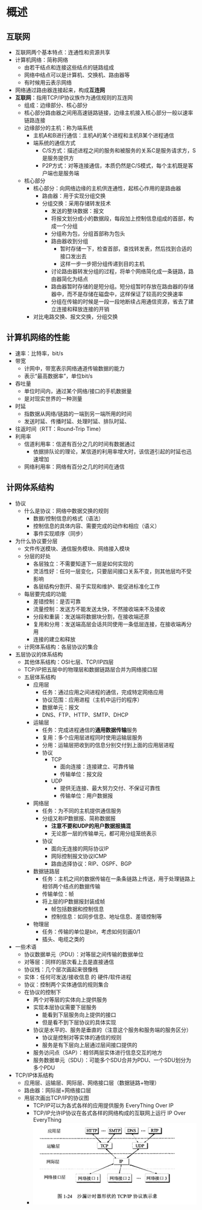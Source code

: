 # 概述
## 互联网

* 互联网两个基本特点：连通性和资源共享
* 计算机网络：简称网络
  * 由若干结点和连接这些结点的链路组成
  * 网络中结点可以是计算机、交换机、路由器等
  * 有时候用云表示网络
* 网络通过路由器连接起来，构成**互连网**
* **互联网**：指用TCP/IP协议族作为通信规则的互连网
  * 组成：边缘部分、核心部分
  * 核心部分路由器之间用高速链路链接，边缘主机接入核心部分一般以速率链路连接
  * 边缘部分的主机：称为端系统
    * 主机A和B进行通信：主机A的某个进程和主机B某个进程通信
    * 端系统的通信方式
      * C/S方式：描述进程之间的服务和被服务的关系C是服务请求方，S是服务提供方
      * P2P方式：对等连接通信，本质仍然是C/S模式，每个主机既是客户端也是服务端
  * 核心部分
    * 核心部分：向网络边缘的主机供连通性，起核心作用的是路由器
      * 路由器：用于实现分组交换
      * 分组交换：采用存储转发技术
        * 发送的整块数据：报文
        * 将报文划分成小的数据段，每段加上控制信息组成的首部，构成一个分组
        * 分组称为包，分组首部称为包头
        * 路由器收到分组
          * 暂时存储一下，检查首部，查找转发表，然后找到合适的接口发出去
          * 这样一步一步把分组传递到目的主机
        * 讨论路由器转发分组的过程，将单个网络简化成一条链路，路由器简化为结点
        * 路由器暂时存储的是短分组。短分组暂时存放在路由器的存储器中，而不是存储在磁盘中，这样保证了较高的交换速率
        * 分组在传输的时候是一段一段地断续占用通信资源，省去了建立连接和释放连接的开销
    * 对比电路交换、报文交换，分组交换



## 计算机网络的性能

* 速率：比特率，bit/s
* 带宽
  * 计网中，带宽表示网络通道传输数据的能力
  * 表示“最高数据率”，单位bit/s
* 吞吐量
  * 单位时间内，通过某个网络/接口的手机数据量
  * 是对现实世界的一种测量
* 时延
  * 指数据从网络/链路的一端到另一端所用的时间
  * 发送时延、传播时延、处理时延、排队时延、
* 往返时间（RTT：Round-Trip Time）
* 利用率
  * 信道利用率：信道有百分之几的时间有数据通过
    * 依据排队论的理论，某信道的利用率增大时，该信道引起的时延也迅速增加
  * 网络利用率：网络有百分之几的时间在通信



## 计网体系结构

* 协议
  * 什么是协议：网络中数据交换的规则
    * 数据/控制信息的格式（语法）
    * 控制信息的具体内容、需要完成的动作和相应（语义）
    * 事件实现顺序（同步）
* 为什么协议要分层
  * 文件传送模块、通信服务模块、网络接入模块
  * 分层的好处
    * 各层独立：不需要知道下一层是如何实现的
    * 灵活性好：任何一层变化，只要层间接口关系不变，则其他层均不受影响
    * 各层结构分割开、易于实现和维护、能促进标准化工作
  * 每层要完成的功能
    * 差错控制：是否可靠
    * 流量控制：发送方不能发送太快，不然接收端来不及接收
    * 分段和重装：发送端将数据块分割，在接收端还原
    * 复用和分用：发送端高层会话共同使用一条低层连接，在接收端再分用
    * 连接的建立和释放
  * 计网体系结构：各层协议的集合
* 五层协议的体系结构
  * 其他体系结构：OSI七层、TCP/IP四层
  * TCP/IP把五层中的物理层和数据链路层合并为网络接口层
  * 五层体系结构
    * 应用层
      * 任务：通过应用之间进程的通信，完成特定网络应用
      * 协议范围：应用进程（主机中运行的程序）
      * 数据单元：报文
      * DNS、FTP、HTTP、SMTP、DHCP
    * 运输层
      * 任务：完成进程通信的**通用数据传输**服务
      * 复用：多个应用层进程同时使用运输层服务
      * 分用：运输层把收到的信息分别交付到上面的应用层进程
      * 协议
        * TCP
          * 面向连接：连接建立、可靠传输
          * 传输单位：报文段
        * UDP
          * 提供无连接、最大努力交付、不保证可靠性
          * 传输单位：用户数据报
    * 网络层
      * 任务：为不同的主机提供通信服务
      * 分组又称IP数据报、简称数据报
        * **注意不要和UDP的用户数据报搞混**
        * 无论那一层的传输单元，都可用分组笼统表示
      * 协议
        * 面向无连接的网际协议IP
        * 网际控制报文协议ICMP
        * 路由选择协议：RIP、OSPF、BGP
    * 数据链路层
      * 任务：主机之间的数据传输在一条条链路上传送，用于处理链路上相邻两个结点的数据传输
      * 传输单位：帧
      * 将上层的IP数据报封装成帧
        * 帧包括数据和控制信息
        * 控制信息：如同步信息、地址信息、差错控制等
    * 物理层
      * 任务：传输的单位是bit，考虑如何刻画0/1
      * 插头、电缆之类的
* 一些术语
  * 协议数据单元（PDU）：对等层之间传输的数据单位
  * 对等层：同样的层次看上去是直接通信
  * 协议栈：几个层次画起来很像栈
  * 实体：任何可发送/接收信息 的 硬件/软件进程
  * 协议：控制两个实体通信的规则集合
  * 在协议的控制下
    * 两个对等层的实体向上提供服务
    * 实现本层协议需要下层服务
      * 能看到下层服务向上提供的接口
      * 但是看不到下层协议的具体实现
    * 协议是水平的、服务是垂直的（注意这个服务和服务端的服务区分）
      * 协议是控制对等实体的通信的规则
      * 服务是有下层向上层通过层间接口提供的
    * 服务访问点（SAP）：相邻两层实体进行信息交互的地方
    * 服务数据单元（SDU）：可能多个SDU合并为PDU、一个SDU划分为多个PDU
* TCP/IP体系结构
  * 应用层、运输层、网际层、网络接口层（数据链路+物理）
  * 路由器：网际层+网络接口层
  * 用层次画出TCP/IP的协议图
    * TCP/IP可以为各式各样的应用提供服务 EveryThing Over IP
    * TCP/IP允许IP协议在各式各样的网络构成的互联网上运行 IP Over EveryThing
    * ![1](./Pic/C1/1.png)






